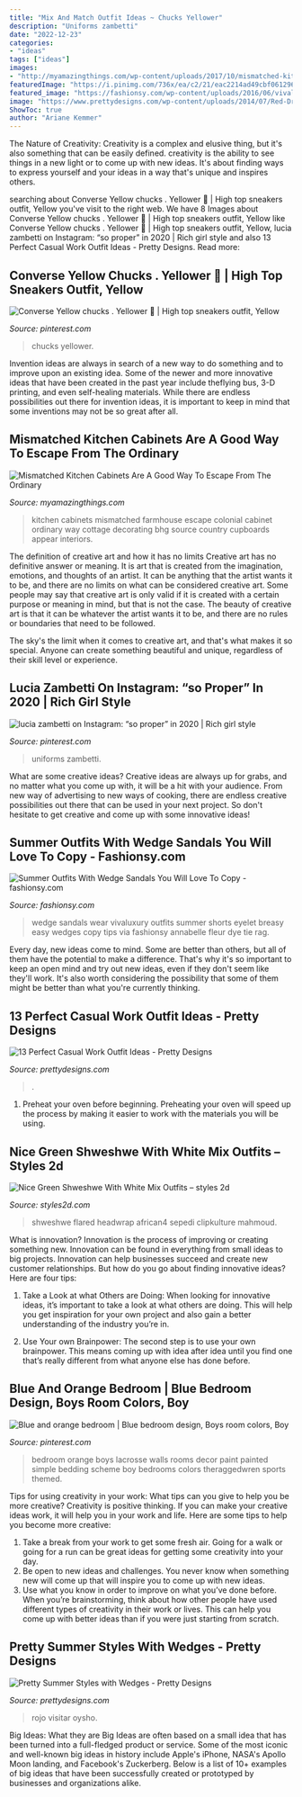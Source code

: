 ```yaml
---
title: "Mix And Match Outfit Ideas ~ Chucks Yellower"
description: "Uniforms zambetti"
date: "2022-12-23"
categories:
- "ideas"
tags: ["ideas"]
images:
- "http://myamazingthings.com/wp-content/uploads/2017/10/mismatched-kitchen-cabinets-1.jpg"
featuredImage: "https://i.pinimg.com/736x/ea/c2/21/eac2214ad49cbf0612969c534f090c56.jpg"
featured_image: "https://fashionsy.com/wp-content/uploads/2016/06/vivaluxury_blog_annabelle_fleur-630x945.jpg"
image: "https://www.prettydesigns.com/wp-content/uploads/2014/07/Red-Dress-and-Wedges.jpg"
ShowToc: true
author: "Ariane Kemmer"
---
```



The Nature of Creativity:
Creativity is a complex and elusive thing, but it's also something that can be easily defined. creativity is the ability to see things in a new light or to come up with new ideas. It's about finding ways to express yourself and your ideas in a way that's unique and inspires others.

	

		
searching about Converse Yellow chucks . Yellower 🌻 | High top sneakers outfit, Yellow you've visit to the right web. We have 8 Images about Converse Yellow chucks . Yellower 🌻 | High top sneakers outfit, Yellow like Converse Yellow chucks . Yellower 🌻 | High top sneakers outfit, Yellow, lucia zambetti on Instagram: “so proper” in 2020 | Rich girl style and also 13 Perfect Casual Work Outfit Ideas - Pretty Designs. Read more:
		
    
## Converse Yellow Chucks . Yellower 🌻 | High Top Sneakers Outfit, Yellow

<img loading=lazy src="https://i.pinimg.com/736x/c4/ff/3a/c4ff3afb66ebed677c9d709755dc25e8.jpg" onerror="this.onerror=null;this.src='https://tse4.mm.bing.net/th?id=OIP.U6RJo0c2nSpuwneDtZKFZQHaJ3&amp;pid=15.1';" alt="Converse Yellow chucks . Yellower 🌻 | High top sneakers outfit, Yellow">

_Source: pinterest.com_

>chucks yellower. 

	

Invention ideas are always in search of a new way to do something and to improve upon an existing idea. Some of the newer and more innovative ideas that have been created in the past year include theflying bus, 3-D printing, and even self-healing materials. While there are endless possibilities out there for invention ideas, it is important to keep in mind that some inventions may not be so great after all.

    
## Mismatched Kitchen Cabinets Are A Good Way To Escape From The Ordinary

<img loading=lazy src="http://myamazingthings.com/wp-content/uploads/2017/10/mismatched-kitchen-cabinets-1.jpg" onerror="this.onerror=null;this.src='https://tse3.mm.bing.net/th?id=OIP.D85l4XKu-sHMZq4vJDI4XgHaJ3&amp;pid=15.1';" alt="Mismatched Kitchen Cabinets Are A Good Way To Escape From The Ordinary">

_Source: myamazingthings.com_

>kitchen cabinets mismatched farmhouse escape colonial cabinet ordinary way cottage decorating bhg source country cupboards appear interiors. 

	

The definition of creative art and how it has no limits
Creative art has no definitive answer or meaning. It is art that is created from the imagination, emotions, and thoughts of an artist. It can be anything that the artist wants it to be, and there are no limits on what can be considered creative art.
Some people may say that creative art is only valid if it is created with a certain purpose or meaning in mind, but that is not the case. The beauty of creative art is that it can be whatever the artist wants it to be, and there are no rules or boundaries that need to be followed.

The sky's the limit when it comes to creative art, and that's what makes it so special. Anyone can create something beautiful and unique, regardless of their skill level or experience.

    
## Lucia Zambetti On Instagram: “so Proper” In 2020 | Rich Girl Style

<img loading=lazy src="https://i.pinimg.com/736x/ea/c2/21/eac2214ad49cbf0612969c534f090c56.jpg" onerror="this.onerror=null;this.src='https://tse4.mm.bing.net/th?id=OIP.x_-nTYFDApKbYDsYNHiACwHaHa&amp;pid=15.1';" alt="lucia zambetti on Instagram: “so proper” in 2020 | Rich girl style">

_Source: pinterest.com_

>uniforms zambetti. 

	

What are some creative ideas?
Creative ideas are always up for grabs, and no matter what you come up with, it will be a hit with your audience. From new way of advertising to new ways of cooking, there are endless creative possibilities out there that can be used in your next project. So don't hesitate to get creative and come up with some innovative ideas!

    
## Summer Outfits With Wedge Sandals You Will Love To Copy - Fashionsy.com

<img loading=lazy src="https://fashionsy.com/wp-content/uploads/2016/06/vivaluxury_blog_annabelle_fleur-630x945.jpg" onerror="this.onerror=null;this.src='https://tse3.mm.bing.net/th?id=OIP.xqyWdenHBtQ4G9jIvjmXMQHaLH&amp;pid=15.1';" alt="Summer Outfits With Wedge Sandals You Will Love To Copy - fashionsy.com">

_Source: fashionsy.com_

>wedge sandals wear vivaluxury outfits summer shorts eyelet breasy easy wedges copy tips via fashionsy annabelle fleur dye tie rag. 

	

Every day, new ideas come to mind. Some are better than others, but all of them have the potential to make a difference. That's why it's so important to keep an open mind and try out new ideas, even if they don't seem like they'll work. It's also worth considering the possibility that some of them might be better than what you're currently thinking.

    
## 13 Perfect Casual Work Outfit Ideas - Pretty Designs

<img loading=lazy src="http://www.prettydesigns.com/wp-content/uploads/2016/07/13-perfect-casual-work-outfit-ideas-11.jpg" onerror="this.onerror=null;this.src='https://tse4.mm.bing.net/th?id=OIP.wbSTv8Xy6X4e2Hl9X2S_JAHaKE&amp;pid=15.1';" alt="13 Perfect Casual Work Outfit Ideas - Pretty Designs">

_Source: prettydesigns.com_

>. 

	

1. Preheat your oven before beginning. Preheating your oven will speed up the process by making it easier to work with the materials you will be using.

    
## Nice Green Shweshwe With White Mix Outfits – Styles 2d

<img loading=lazy src="https://styles2d.com/wp-content/uploads/2019/12/screenshot-1570633551n84kg.png" onerror="this.onerror=null;this.src='https://tse3.mm.bing.net/th?id=OIP.PG9wd9XhVqHsnybdR3BPxgHaJJ&amp;pid=15.1';" alt="Nice Green Shweshwe With White Mix Outfits – styles 2d">

_Source: styles2d.com_

>shweshwe flared headwrap african4 sepedi clipkulture mahmoud. 

	

What is innovation?
Innovation is the process of improving or creating something new. Innovation can be found in everything from small ideas to big projects. Innovation can help businesses succeed and create new customer relationships. But how do you go about finding innovative ideas? Here are four tips:
1. Take a Look at what Others are Doing: When looking for innovative ideas, it’s important to take a look at what others are doing. This will help you get inspiration for your own project and also gain a better understanding of the industry you’re in.

2. Use Your own Brainpower: The second step is to use your own brainpower. This means coming up with idea after idea until you find one that’s really different from what anyone else has done before.


    
## Blue And Orange Bedroom | Blue Bedroom Design, Boys Room Colors, Boy

<img loading=lazy src="https://i.pinimg.com/736x/09/af/e1/09afe176cd4eec38f413a86b7ff4cd9d--orange-bedrooms-orange-and-blue-bedroom.jpg" onerror="this.onerror=null;this.src='https://tse4.mm.bing.net/th?id=OIP.biknBxrHzZSLSDFvi30DIgDMEy&amp;pid=15.1';" alt="Blue and orange bedroom | Blue bedroom design, Boys room colors, Boy">

_Source: pinterest.com_

>bedroom orange boys lacrosse walls rooms decor paint painted simple bedding scheme boy bedrooms colors theraggedwren sports themed. 

	

Tips for using creativity in your work: What tips can you give to help you be more creative?
Creativity is positive thinking. If you can make your creative ideas work, it will help you in your work and life. Here are some tips to help you become more creative: 
1. Take a break from your work to get some fresh air. Going for a walk or going for a run can be great ideas for getting some creativity into your day. 
2. Be open to new ideas and challenges. You never know when something new will come up that will inspire you to come up with new ideas. 
3. Use what you know in order to improve on what you’ve done before. When you’re brainstorming, think about how other people have used different types of creativity in their work or lives. This can help you come up with better ideas than if you were just starting from scratch. 

    
## Pretty Summer Styles With Wedges - Pretty Designs

<img loading=lazy src="https://www.prettydesigns.com/wp-content/uploads/2014/07/Red-Dress-and-Wedges.jpg" onerror="this.onerror=null;this.src='https://tse1.mm.bing.net/th?id=OIP.Tk70m51GO723kRDhDLs_IAHaK3&amp;pid=15.1';" alt="Pretty Summer Styles with Wedges - Pretty Designs">

_Source: prettydesigns.com_

>rojo visitar oysho. 

	

Big Ideas: What they are
Big Ideas are often based on a small idea that has been turned into a full-fledged product or service. Some of the most iconic and well-known big ideas in history include Apple's iPhone, NASA's Apollo Moon landing, and Facebook's Zuckerberg. 
Below is a list of 10+ examples of big ideas that have been successfully created or prototyped by businesses and organizations alike.

